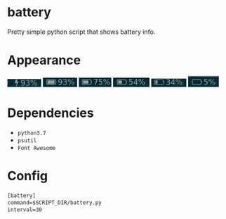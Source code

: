 # battery

Pretty simple python script that shows battery info.
# Appearance
![](images/charge.png)
![](images/full.png)
![](images/three-quarters.png)
![](images/half.png)
![](images/quarter.png)
![](images/empty.png)


# Dependencies

* `python3.7`
* `psutil`
* `Font Awesome`

# Config

```
[battery]
command=$SCRIPT_DIR/battery.py
interval=30
```
